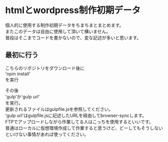 htmlとwordpress制作初期データ
======================
個人的に使用する制作初期データをちまちまとまとめます。  
またこのデータは自由に使用して頂いて構いません。  
普段はそこまでコードを書かないので、変な記述が多いと思います。

## 最初に行う
こちらのリポジトリをダウンロード後に  
'npm install'  
を実行  
  
その後  
'gulp'か'gulp url'  
を実行。  
更新されるファイルはgulpfile.jsを参照してください。  
'gulp url'はgulpfile.jsに記述したURLを経由してbrowser-syncします。  
FTPでアップロードしながら作業してる人はこっちを使用するといいです。  
普通はローカルに仮想環境作成して作業すると思うけど、どーしてもそうしないといけない事情があれば使ってください。
